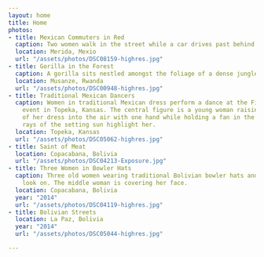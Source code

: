 ```yaml
---
layout: home
title: Home
photos:
- title: Mexican Commuters in Red
  caption: Two women walk in the street while a car drives past behind them.
  location: Merida, Mexio
  url: "/assets/photos/DSC08159-highres.jpg"
- title: Gorilla in the Forest
  caption: A gorilla sits nestled amongst the foliage of a dense jungle in Rwanda.
  location: Musanze, Rwanda
  url: "/assets/photos/DSC00948-highres.jpg"
- title: Traditional Mexican Dancers
  caption: Women in traditional Mexican dress perform a dance at the Fiesta Mexicana
    event in Topeka, Kansas. The central figure is a young woman raising the edge
    of her dress into the air with one hand while holding a fan in the other. The
    rays of the setting sun highlight her.
  location: Topeka, Kansas
  url: "/assets/photos/DSC05062-highres.jpg"
- title: Saint of Meat
  location: Copacabana, Bolivia
  url: "/assets/photos/DSC04213-Exposure.jpg"
- title: Three Women in Bowler Hats
  caption: Three old women wearing traditional Bolivian bowler hats and layered skirts
    look on. The middle woman is covering her face.
  location: Copacabana, Bolivia
  year: "2014"
  url: "/assets/photos/DSC04119-highres.jpg"
- title: Bolivian Streets
  location: La Paz, Bolivia
  year: "2014"
  url: "/assets/photos/DSC05044-highres.jpg"

---
```

